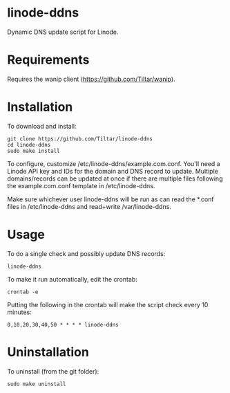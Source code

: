 linode-ddns
===========

Dynamic DNS update script for Linode.


Requirements
============
Requires the wanip client (https://github.com/Tiltar/wanip).


Installation
============
To download and install:
```
git clone https://github.com/Tiltar/linode-ddns
cd linode-ddns
sudo make install
```

To configure, customize /etc/linode-ddns/example.com.conf. You'll need a Linode API key and IDs
for the domain and DNS record to update. Multiple domains/records can be updated at once if there
are multiple files following the example.com.conf template in /etc/linode-ddns.

Make sure whichever user linode-ddns will be run as can read the *.conf files in /etc/linode-ddns
and read+write /var/linode-ddns.

Usage
=====
To do a single check and possibly update DNS records:
```
linode-ddns
```

To make it run automatically, edit the crontab:
```
crontab -e
```
Putting the following in the crontab will make the script check every 10 minutes:
```
0,10,20,30,40,50 * * * * linode-ddns
```


Uninstallation
==============
To uninstall (from the git folder):
```
sudo make uninstall
```
